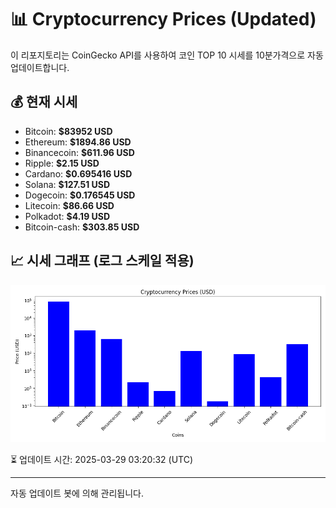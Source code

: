 
# 📊 Cryptocurrency Prices (Updated)

이 리포지토리는 CoinGecko API를 사용하여 코인 TOP 10 시세를 10분가격으로 자동 업데이트합니다.

## 💰 현재 시세
- Bitcoin: **$83952 USD**
- Ethereum: **$1894.86 USD**
- Binancecoin: **$611.96 USD**
- Ripple: **$2.15 USD**
- Cardano: **$0.695416 USD**
- Solana: **$127.51 USD**
- Dogecoin: **$0.176545 USD**
- Litecoin: **$86.66 USD**
- Polkadot: **$4.19 USD**
- Bitcoin-cash: **$303.85 USD**

## 📈 시세 그래프 (로그 스케일 적용)
![Crypto Prices](crypto_prices.png)

⏳ 업데이트 시간: 2025-03-29 03:20:32 (UTC)

---
자동 업데이트 봇에 의해 관리됩니다.
